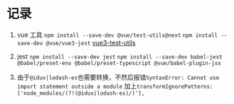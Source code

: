 # 记录

1. vue 工具
   `npm install --save-dev @vue/test-utils@next`
   `npm install --save-dev @vue/vue3-jest`
   [vue3-test-utils](https://test-utils.vuejs.org/installation/)

2. jest
   `npm install --save-dev jest`
   `npm install --save-dev babel-jest @babel/preset-env @babel/preset-typescript @vue/babel-plugin-jsx`

3. 由于`@idux|lodash-es`也需要转换，不然后报错`SyntaxError: Cannot use import statement outside a module`
   加上`transformIgnorePatterns: ['node_modules/(?!(@idux|lodash-es)/)'],`

